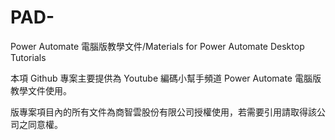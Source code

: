# PAD-
Power Automate 電腦版教學文件/Materials for Power Automate Desktop Tutorials

本項 Github 專案主要提供為 Youtube 編碼小幫手頻道 Power Automate 電腦版教學文件使用。

版專案項目內的所有文件為商智雲股份有限公司授權使用，若需要引用請取得該公司之同意權。
